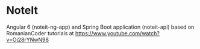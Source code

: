 # NoteIt
Angular 6 (noteit-ng-app) and Spring Boot application (noteit-api) based on RomanianCoder tutorials at https://www.youtube.com/watch?v=Oj28rYNwN98
